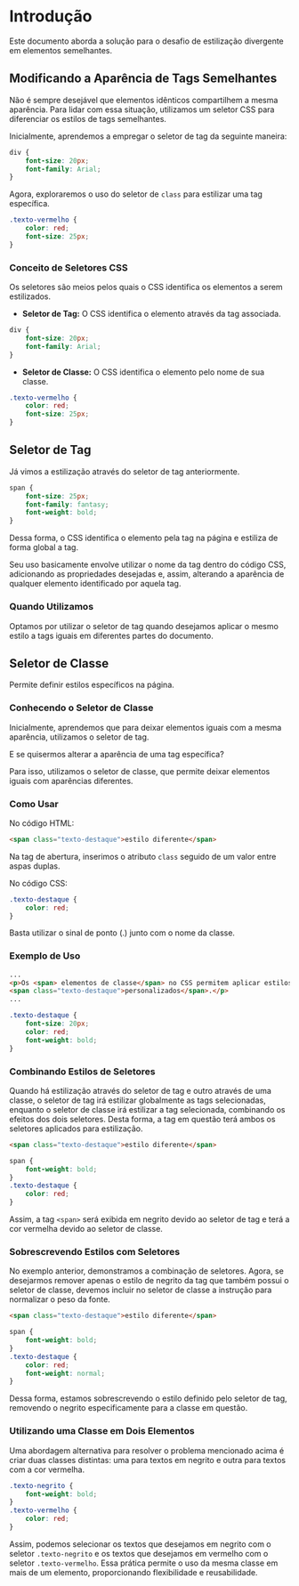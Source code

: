 # Introdução

Este documento aborda a solução para o desafio de estilização divergente em elementos semelhantes.

## Modificando a Aparência de Tags Semelhantes

Não é sempre desejável que elementos idênticos compartilhem a mesma aparência. Para lidar com essa situação, utilizamos um seletor CSS para diferenciar os estilos de tags semelhantes.

Inicialmente, aprendemos a empregar o seletor de tag da seguinte maneira:

```css
div {
    font-size: 20px;
    font-family: Arial;
}
```

Agora, exploraremos o uso do seletor de `class` para estilizar uma tag específica.

```css
.texto-vermelho {
    color: red;
    font-size: 25px;
}
```

### Conceito de Seletores CSS

Os seletores são meios pelos quais o CSS identifica os elementos a serem estilizados.

- **Seletor de Tag:** O CSS identifica o elemento através da tag associada.

```css
div {
    font-size: 20px;
    font-family: Arial;
}
```

- **Seletor de Classe:** O CSS identifica o elemento pelo nome de sua classe.

```css
.texto-vermelho {
    color: red;
    font-size: 25px;
}
```

## Seletor de Tag

Já vimos a estilização através do seletor de tag anteriormente.

```css
span {
    font-size: 25px;
    font-family: fantasy;
    font-weight: bold;
}
```

Dessa forma, o CSS identifica o elemento pela tag na página e estiliza de forma global a tag.

Seu uso basicamente envolve utilizar o nome da tag dentro do código CSS, adicionando as propriedades desejadas e, assim, alterando a aparência de qualquer elemento identificado por aquela tag.

### Quando Utilizamos

Optamos por utilizar o seletor de tag quando desejamos aplicar o mesmo estilo a tags iguais em diferentes partes do documento.

## Seletor de Classe

Permite definir estilos específicos na página.

### Conhecendo o Seletor de Classe 

Inicialmente, aprendemos que para deixar elementos iguais com a mesma aparência, utilizamos o seletor de tag.

E se quisermos alterar a aparência de uma tag específica?

Para isso, utilizamos o seletor de classe, que permite deixar elementos iguais com aparências diferentes.

### Como Usar

No código HTML:

```html
<span class="texto-destaque">estilo diferente</span>
```

Na tag de abertura, inserimos o atributo `class` seguido de um valor entre aspas duplas.

No código CSS:

```css
.texto-destaque {
    color: red;
}
```

Basta utilizar o sinal de ponto (.) junto com o nome da classe.

### Exemplo de Uso

```html
...
<p>Os <span> elementos de classe</span> no CSS permitem aplicar estilos 
<span class="texto-destaque">personalizados</span>.</p>
...
```

```css
.texto-destaque {
    font-size: 20px;
    color: red;
    font-weight: bold;
}
```

### Combinando Estilos de Seletores

Quando há estilização através do seletor de tag e outro através de uma classe, o seletor de tag irá estilizar globalmente as tags selecionadas, enquanto o seletor de classe irá estilizar a tag selecionada, combinando os efeitos dos dois seletores. Desta forma, a tag em questão terá ambos os seletores aplicados para estilização.

```html
<span class="texto-destaque">estilo diferente</span>
```

```css
span {
    font-weight: bold;
}
.texto-destaque {
    color: red;
}
```

Assim, a tag `<span>` será exibida em negrito devido ao seletor de tag e terá a cor vermelha devido ao seletor de classe.

### Sobrescrevendo Estilos com Seletores

No exemplo anterior, demonstramos a combinação de seletores. Agora, se desejarmos remover apenas o estilo de negrito da tag que também possui o seletor de classe, devemos incluir no seletor de classe a instrução para normalizar o peso da fonte.

```html
<span class="texto-destaque">estilo diferente</span>
```

```css
span {
    font-weight: bold;
}
.texto-destaque {
    color: red;
    font-weight: normal;
}
```

Dessa forma, estamos sobrescrevendo o estilo definido pelo seletor de tag, removendo o negrito especificamente para a classe em questão.

### Utilizando uma Classe em Dois Elementos

Uma abordagem alternativa para resolver o problema mencionado acima é criar duas classes distintas: uma para textos em negrito e outra para textos com a cor vermelha.

```css
.texto-negrito {
    font-weight: bold;
}
.texto-vermelho {
    color: red;
}
```

Assim, podemos selecionar os textos que desejamos em negrito com o seletor 
`.texto-negrito` e os textos que desejamos em vermelho com o seletor `.texto-vermelho`. 
Essa prática permite o uso da mesma classe em mais de um elemento, proporcionando flexibilidade e reusabilidade.


